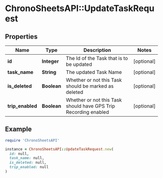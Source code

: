 # ChronoSheetsAPI::UpdateTaskRequest

## Properties

| Name | Type | Description | Notes |
| ---- | ---- | ----------- | ----- |
| **id** | **Integer** | The Id of the Task that is to be updated | [optional] |
| **task_name** | **String** | The updated Task Name | [optional] |
| **is_deleted** | **Boolean** | Whether or not this Task should be marked as deleted | [optional] |
| **trip_enabled** | **Boolean** | Whether or not this Task should have GPS Trip Recording enabled | [optional] |

## Example

```ruby
require 'ChronoSheetsAPI'

instance = ChronoSheetsAPI::UpdateTaskRequest.new(
  id: null,
  task_name: null,
  is_deleted: null,
  trip_enabled: null
)
```

